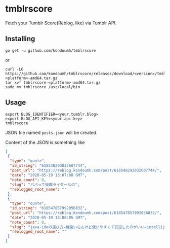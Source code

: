 # tmblrscore

Fetch your Tumblr Score(Reblog, like) via Tumblr API.

## Installing

```
go get -u github.com/kondoumh/tmblrscore
```

or 

```
curl -LO https://github.com/kondoumh/tmblrscore/releases/download/<version>/tmblrscore-<platform>-amd64.tar.gz
tar xvf tmblrscore-<platform>-amd64.tar.gz
sudo mv tmblrscore /usr/local/bin
```

## Usage

```
export BLOG_IDENTIFIER=<your.tumblr.blog>
export BLOG_API_KEY=<your.api.key>
tmblrscore
```

JSON file named `posts.json` will be created. 

Content of the JSON is something like

```json
[
 {
  "type": "quote",
  "id_string": "618548293032607744",
  "post_url": "https://reblog.kondoumh.com/post/618548293032607744/",
  "date": "2020-05-19 13:07:00 GMT",
  "note_count": 0,
  "slug": "パパって仮面ライダーなの",
  "reblogged_root_name": ""
 },
 {
  "type": "quote",
  "id_string": "618547857992056832",
  "post_url": "https://reblog.kondoumh.com/post/618547857992056832/",
  "date": "2020-05-19 13:00:05 GMT",
  "note_count": 0,
  "slug": "java-ideの選び方-機能いらんけど使いやすくて安定したのがいい-intellij-idea",
  "reblogged_root_name": ""
 }
]
```